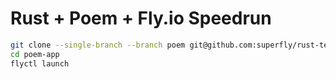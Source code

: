 # Rust + Poem + Fly.io Speedrun

```sh
git clone --single-branch --branch poem git@github.com:superfly/rust-templates.git poem-app
cd poem-app
flyctl launch
```


